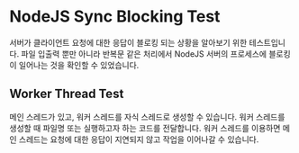 # NodeJS Sync Blocking Test

서버가 클라이언트 요청에 대한 응답이 블로킹 되는 상황을 알아보기 위한 테스트입니다.
파일 입출력 뿐만 아니라 반복문 같은 처리에서 NodeJS 서버의 프로세스에 블로킹이 일어나는 것을 확인할 수 있었습니다.

## Worker Thread Test

메인 스레드가 있고, 워커 스레드를 자식 스레드로 생성할 수 있습니다. 워커 스레드를 생성할 때 파일명 또는 실행하고자 하는 코드를 전달합니다.
워커 스레드를 이용하면 메인 스레드는 요청에 대한 응답이 지연되지 않고 작업을 이어나갈 수 있습니다.
